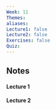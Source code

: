 ```yaml
---
Week: 11
Themes: 
aliases: 
Lecture1: false
Lecture2: false
Exercises: false
Quiz:
---
```


## Notes

#### Lecture 1

#### Lecture 2

